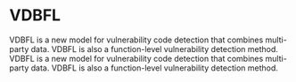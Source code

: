 # VDBFL
VDBFL is a new model for vulnerability code detection that combines multi-party data. VDBFL is also a function-level vulnerability detection method.
VDBFL is a new model for vulnerability code detection that combines multi-party data. VDBFL is also a function-level vulnerability detection method.
